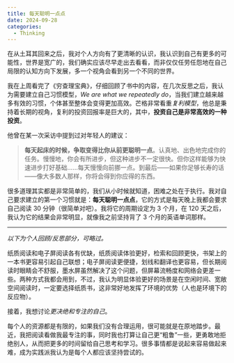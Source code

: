 ```yaml
---
title: 每天聪明一点点
date: 2024-09-28
categories:
  - Thinking
---
```

在从土耳其回来之后，我对个人方向有了更清晰的认识，我认识到自己有更多的可能性，世界是宽广的，我们确实应该尽早走出去看看，而非仅仅任劳任怨地在自己局限的认知方向下发展，多一个视角会看到另一个不同的世界。

我在上周看完了《穷查理宝典》，仔细回顾了书中的内容，在几次反思之后，我认为需要建立自己习惯模型，*We are what we repeatedly do*，当我们建立越来越多有效的习惯，个体甚至整体会变得更加高效。芒格非常看重*复利模型*，他总是秉持着长期的视角，复利的投资回报率是巨大的，其中，**投资自己是非常高效的一种投资**。

他曾在某一次采访中提到过对年轻人的建议：

> **每天起床的时候，争取变得比你从前更聪明一点**。认真地、出色地完成你的任务。慢慢地，你会有所进步，但这种进步不一定很快。但你这样能够为快速进步打好基础……每天慢慢向前挪一点。到最后——如果你足够长寿的话——像大多数人那样，你将会得到你应得的东西。

很多道理其实都是非常简单的，我们从小时候就知道，困难之处在于执行。我对自己要求建立的第一个习惯就是：**每天聪明一点点**，它的方式是每天晚上我都会要求自己阅读 30 分钟（很简单对吧）。我将它的周期设定为 3 个月，在 120 天之后，我认为它的结果会非常明显，就像我之前坚持背了 3 个月的英语单词那样。

---

*以下为个人回顾/反思部分，可略过。*

纸质阅读和电子屏阅读各有优缺，纸质阅读体验更好，检索和回顾更快，书架上的一本书更容易引起自己联想；电子屏阅读更便捷，划线和翻译也更容易，但长期阅读时眼睛会不舒服，墨水屏虽然解决了这个问题，但屏幕流畅度和网络会更差一些。两种方式我都会用到，不过，我认为明显体验更好的场景是在空闲时间、宽敞空间阅读时，一定要选择纸质书，这非常好地发挥了环境的优势（人也是环境下的反应物）。

接着，我想讨论*更决绝和专注的自己*。

每个人的资源都是有限的，如果我们没有合理运用，很可能就是在原地踏步。最近，我把阅读看做我最专注的事，同时我也打算让自己更“粗鲁”一些，更勇敢地拒绝别人，从而把更多的时间留给自己思考和学习。很多事情都是说起来容易做起来难，成为实践派我认为是每个人都应该坚持尝试的。
